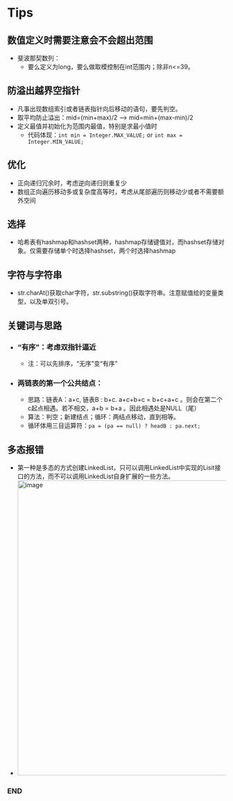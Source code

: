 # Tips



## 数值定义时需要注意会不会超出范围
- 斐波那契数列：
  - 要么定义为long，要么做取模控制在int范围内；除非n<=39。



## 防溢出越界空指针
- 凡事出现数组索引或者链表指针向后移动的语句，要先判空。
- 取平均防止溢出：mid=(min+max)/2 --> mid=min+(max-min)/2
- 定义最值并初始化为范围内最值，特别是求最小值时
  - 代码体现：`int min = Integer.MAX_VALUE;` or `int max = Integer.MIN_VALUE;`



## 优化
- 正向递归冗余时，考虑逆向递归则重复少
- 数组正向遍历移动多或复杂度高等时，考虑从尾部遍历则移动少或者不需要额外空间



## 选择
- 哈希表有hashmap和hashset两种，hashmap存储键值对，而hashset存储对象。仅需要存储单个时选择hashset，两个时选择hashmap



## 字符与字符串
- str.charAt()获取char字符，str.substring()获取字符串。注意赋值给的变量类型，以及单双引号。



## 关键词与思路
- ### “有序”：考虑双指针逼近
  - 注：可以先排序，“无序”变“有序”

- ### 两链表的第一个公共结点：
  - 思路：链表A：a+c, 链表B : b+c. a+c+b+c = b+c+a+c 。则会在第二个c起点相遇。若不相交，a+b = b+a 。因此相遇处是NULL（尾）
  - 算法：判空；新建结点；循环：两结点移动，直到相等。
  - 循环体用三目运算符：`pa = (pa == null) ? headB : pa.next;`


## 多态报错
- 第一种是多态的方式创建LinkedList，只可以调用LinkedList中实现的Lisit接口的方法，而不可以调用LinkedList自身扩展的一些方法。
- <img width="680" alt="image" src="https://user-images.githubusercontent.com/32152091/183297847-f4d27914-864f-4a18-ad1a-0ee740a722ed.png">


### END
